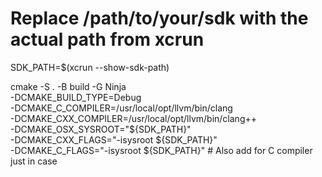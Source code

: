 # Replace /path/to/your/sdk with the actual path from xcrun

SDK_PATH=$(xcrun --show-sdk-path)

cmake -S . -B build -G Ninja \
 -DCMAKE_BUILD_TYPE=Debug \
 -DCMAKE_C_COMPILER=/usr/local/opt/llvm/bin/clang \
 -DCMAKE_CXX_COMPILER=/usr/local/opt/llvm/bin/clang++ \
 -DCMAKE_OSX_SYSROOT="${SDK_PATH}" \
 -DCMAKE_CXX_FLAGS="-isysroot ${SDK_PATH}" \
 -DCMAKE_C_FLAGS="-isysroot ${SDK_PATH}" # Also add for C compiler just in case
